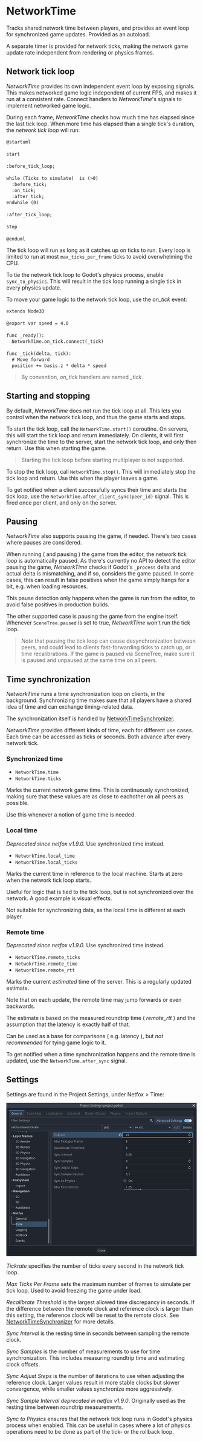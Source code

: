 # NetworkTime

Tracks shared network time between players, and provides an event loop for
synchronized game updates. Provided as an autoload.

A separate timer is provided for network ticks, making the network game 
update rate independent from rendering or physics frames.

## Network tick loop

*NetworkTime* provides its own independent event loop by exposing signals. This
makes networked game logic independent of current FPS, and makes it run at a
consistent rate. Connect handlers to *NetworkTime*'s signals to implement
networked game logic.

During each frame, *NetworkTime* checks how much time has elapsed since the
last tick loop. When more time has elapsed than a single tick's duration, the
*network tick loop* will run:

```puml
@startuml

start

:before_tick_loop;

while (Ticks to simulate)  is (>0)
  :before_tick;
  :on_tick;
  :after_tick;
endwhile (0)

:after_tick_loop;

stop

@enduml
```

The tick loop will run as long as it catches up on ticks to run. Every loop is
limited to run at most `max_ticks_per_frame` ticks to avoid overwhelming the
CPU.

To tie the network tick loop to Godot's physics process, enable
`sync_to_physics`. This will result in the tick loop running a single tick in
every physics update.

To move your game logic to the network tick loop, use the *on_tick* event:

```gdscript
extends Node3D

@export var speed = 4.0

func _ready():
  NetworkTime.on_tick.connect(_tick)

func _tick(delta, tick):
  # Move forward
  position += basis.z * delta * speed
```

> By convention, *on_tick* handlers are named *_tick*.

## Starting and stopping

By default, *NetworkTime* does not run the tick loop at all. This lets you
control when the network tick loop, and thus the game starts and stops.

To start the tick loop, call the `NetworkTime.start()` coroutine. On servers,
this will start the tick loop and return immediately. On clients, it will first
synchronize the time to the server, start the network tick loop, and only then
return. Use this when starting the game.

> Starting the tick loop before starting multiplayer is not supported.

To stop the tick loop, call `NetworkTime.stop()`. This will immediately stop
the tick loop and return. Use this when the player leaves a game.

To get notified when a client successfully syncs their time and starts the tick
loop, use the `NetworkTime.after_client_sync(peer_id)` signal. This is fired
once per client, and only on the server.

## Pausing

*NetworkTime* also supports pausing the game, if needed. There's two cases
where pauses are considered.

When running ( and pausing ) the game from the editor, the network tick loop
is automatically paused. As there's currently no API to detect the editor
pausing the game, *NetworkTime* checks if Godot's `_process` delta and actual
delta is mismatching, and if so, considers the game paused. In some cases, this
can result in false positives when the game simply hangs for a bit, e.g. when
loading resources.

This pause detection only happens when the game is run from the editor, to
avoid false positives in production builds.

The other supported case is pausing the game from the engine itself. Whenever
`SceneTree.paused` is set to true, *NetworkTime* won't run the tick loop.

> *Note* that pausing the tick loop can cause desynchronization between peers,
and could lead to clients fast-forwarding ticks to catch up, or time
recalibrations. If the game is paused via SceneTree, make sure it is paused and
unpaused at the same time on all peers.

## Time synchronization

*NetworkTime* runs a time synchronization loop on clients, in the background.
Synchronizing time makes sure that all players have a shared idea of time and
can exchange timing-related data.

The synchronization itself is handled by [NetworkTimeSynchronizer].

*NetworkTime* provides different kinds of time, each for different use cases.
Each time can be accessed as ticks or seconds. Both advance after every network
tick.

### Synchronized time

* `NetworkTime.time`
* `NetworkTime.ticks`

Marks the current network game time. This is continuously synchronized, making
sure that these values are as close to eachother on all peers as possible.

Use this whenever a notion of game time is needed.

### Local time

*Deprecated since netfox v1.9.0.* Use synchronized time instead.

* `NetworkTime.local_time`
* `NetworkTime.local_ticks`

Marks the current time in reference to the local machine. Starts at zero when
the network tick loop starts.

Useful for logic that is tied to the tick loop, but is not synchronized over
the network. A good example is visual effects.

Not suitable for synchronizing data, as the local time is different at each
player.

### Remote time

*Deprecated since netfox v1.9.0.* Use synchronized time instead.

* `NetworkTime.remote_ticks`
* `NetwokrTime.remote_time`
* `NetworkTime.remote_rtt`

Marks the current *estimated* time of the server. This is a regularly updated
estimate.

Note that on each update, the remote time may jump forwards or even backwards.

The estimate is based on the measured roundtrip time ( *remote_rtt* ) and the
assumption that the latency is exactly half of that.

Can be used as a base for comparisons ( e.g. latency ), but *not recommended*
for tying game logic to it.

To get notified when a time synchronization happens and the remote time is
updated, use the `NetworkTime.after_sync` signal.

## Settings

Settings are found in the Project Settings, under Netfox > Time:

![NetworkTime Settings](../assets/network-time-settings.png)

*Tickrate* specifies the number of ticks every second in the network tick loop.

*Max Ticks Per Frame* sets the maximum number of frames to simulate per tick loop. Used to avoid freezing the game under load.

*Recalibrate Threshold* is the largest allowed time discrepancy in seconds. If
the difference between the remote clock and reference clock is larger than this
setting, the reference clock will be reset to the remote clock. See
[NetworkTimeSynchronizer] for more details.

*Sync Interval* is the resting time in seconds between sampling the remote
clock.

*Sync Samples* is the number of measurements to use for time synchronization.
This includes measuring roundtrip time and estimating clock offsets.

*Sync Adjust Steps* is the number of iterations to use when adjusting the
reference clock. Larger values result in more stable clocks but slower
convergence, while smaller values synchronize more aggressively.

*Sync Sample Interval* *deprecated in netfox v1.9.0*. Originally used as the
resting time between roundtrip measurements.

*Sync to Physics* ensures that the network tick loop runs in Godot's physics
process when enabled. This can be useful in cases where a lot of physics
operations need to be done as part of the tick- or the rollback loop.

[NetworkTimeSynchronizer]: ./network-time-synchronizer.md
